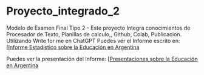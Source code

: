 # Proyecto_integrado_2
Modelo de Examen Final Tipo 2 - Este proyecto Integra conocimientos de Procesador de Texto, Planillas de calculo,, Github, Colab, Publicacion.
Utilizando Write for me en ChatGPT Puedes ver el Informe escrito en: [[Informe Estadístico sobre la Educación en Argentina](**https://chatgpt.com/share/673d4a89-3048-800f-97a2-cee0a731814c**)

Puedes ver la presentación del Informe: [[Presentaciones sobre la Educación en Argentina](https://gamma.app/docs/Analisis-del-Desempeno-Academico-y-Asistencia-en-Argentina-tffa5fbwfy9qjdv)

